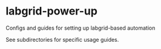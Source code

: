 # labgrid-power-up
Configs and guides for setting up labgrid-based automation

See subdirectories for specific usage guides.

